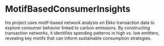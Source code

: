 # MotifBasedConsumerInsights
his project uses motif-based network analysis on Ekko transaction data to explore consumer behavior linked to carbon emissions. By constructing transaction networks, it identifies spending patterns in high vs. low emitters, revealing key motifs that can inform sustainable consumption strategies.
